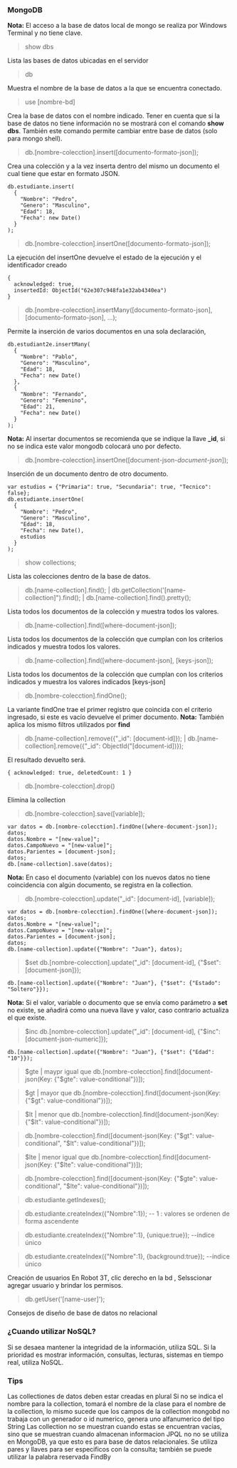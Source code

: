 ### MongoDB

**Nota:** El acceso a la base de datos local de mongo se realiza por Windows Terminal y no tiene clave.

> show dbs

Lista las bases de datos ubicadas en el servidor

> db

Muestra el nombre de la base de datos a la que se encuentra conectado.

> use [nombre-bd]

Crea la base de datos con el nombre indicado. Tener en cuenta que si la base de datos no tiene información no se mostrará con el comando **show dbs**.
También este comando permite cambiar entre base de datos (solo para mongo shell).

> db.[nombre-colecction].insert([documento-formato-json]);

Crea una colección y a la vez inserta dentro del mismo un documento el cual tiene que estar en formato JSON.

```
db.estudiante.insert(
  {
    "Nombre": "Pedro",
    "Genero": "Masculino",
    "Edad": 18,   
    "Fecha": new Date()
  }
);
```

> db.[nombre-colecction].insertOne([documento-formato-json]);

La ejecución del insertOne devuelve el estado de la ejecución y el identificador creado 

```
{
  acknowledged: true,
  insertedId: ObjectId("62e307c948fa1e32ab4340ea")
}
```

> db.[nombre-colecction].insertMany([documento-formato-json], [documento-formato-json], ...);

Permite la inserción de varios documentos en una sola declaración,

```
db.estudiant2e.insertMany(
  {
    "Nombre": "Pablo",
    "Genero": "Masculino",
    "Edad": 18,   
    "Fecha": new Date()
  },
  {
    "Nombre": "Fernando",
    "Genero": "Femenino",
    "Edad": 21,   
    "Fecha": new Date()
  }
);
```
**Nota:** Al insertar documentos se recomienda que se indique la llave **_id**, si no se indica este valor mongodb colocará uno por defecto.

> db.[nombre-colecction].insertOne([document-json-*document-json*]);

Inserción de un documento dentro de otro documento.

```
var estudios = {"Primaria": true, "Secundaria": true, "Tecnico": false};
db.estudiante.insertOne(
  {
    "Nombre": "Pedro",
    "Genero": "Masculino",
    "Edad": 18,   
    "Fecha": new Date(),
    estudios
  }
);
```

> show collections;

Lista las colecciones dentro de la base de datos.

> db.[name-collection].find(); | db.getCollection('[name-collection]").find(); | db.[name-collection].find().pretty();

Lista todos los documentos de la colección y muestra todos los valores.

> db.[name-collection].find([where-document-json]);

Lista todos los documentos de la colección que cumplan con los criterios indicados y muestra todos los valores.

> db.[name-collection].find([where-document-json], [keys-json]);

Lista todos los documentos de la colección que cumplan con los criterios indicados y muestra los valores indicados [keys-json]

> db.[nombre-colecction].findOne();

La variante findOne trae el primer registro que coincida con el criterio ingresado, si este es vacío devuelve el primer documento.
**Nota:** También aplica los mismo filtros utilizados por **find**

> db.[name-collection].remove({"_id": [document-id]}); | db.[name-collection].remove({"_id": ObjectId("[document-id])});

El resultado devuelto será.
```
{ acknowledged: true, deletedCount: 1 }
```
> db.[nombre-colecction].drop()

Elimina la collection

> db.[nombre-colecction].save([variable]);

```
var datos = db.[nombre-colecction].findOne([where-document-json]);
datos;
datos.Nombre = "[new-value]";
datos.CampoNuevo = "[new-value]";
datos.Parientes = [document-json];
datos;
db.[name-collection].save(datos);
```
**Nota:** En caso el documento (variable) con los nuevos datos no tiene coincidencia con algún documento, se registra en la collection.

> db.[nombre-colecction].update("_id": [document-id], [variable]);

```
var datos = db.[nombre-colecction].findOne([where-document-json]);
datos;
datos.Nombre = "[new-value]";
datos.CampoNuevo = "[new-value]";
datos.Parientes = [document-json];
datos;
db.[name-collection].update({"Nombre": "Juan"}, datos);
```

> $set
> db.[nombre-colecction].update("_id": [document-id], {"$set": [document-json]});

```
db.[name-collection].update({"Nombre": "Juan"}, {"$set": {"Estado": "Soltero"}});
```
**Nota:** Si el valor, variable o documento que se envía como parámetro a **set** no existe, se añadirá como una nueva llave y valor, caso contrario actualiza el que existe.

> $inc
> db.[nombre-colecction].update("_id": [document-id], {"$inc": [document-json-numeric]});

```
db.[name-collection].update({"Nombre": "Juan"}, {"$set": {"Edad": "10"}});
```

> $gte | maypr igual que 
> db.[nombre-colecction].find([document-json(Key: {"$gte": value-conditional"})]);

>$gt | mayor que
> db.[nombre-colecction].find([document-json(Key: {"$gt": value-conditional"})]);

>$lt | menor que
> db.[nombre-colecction].find([document-json(Key: {"$lt": value-conditional"})]);

> db.[nombre-colecction].find([document-json(Key: {"$gt": value-conditional", "$lt": value-conditional"})]);

> $lte | menor igual que
> db.[nombre-colecction].find([document-json(Key: {"$lte": value-conditional"})]);

> db.[nombre-colecction].find([document-json(Key: {"$gte": value-conditional", "$lte": value-conditional"})]);

> db.estudiante.getIndexes();

> db.estudiante.createIndex({"Nombre":1}); -- 1 : valores se ordenen de forma ascendente

> db.estudiante.createIndex({"Nombre":1}, {unique:true}); --índice único

> db.estudiante.createIndex({"Nombre":1}, {background:true}); --índice único

Creación de usuarios
En Robot 3T, clic derecho en la bd , Selsscionar agregar usuario y brindar los permisos.

> db.getUser('[name-user]');

Consejos de diseño de base de datos no relacional

### ¿Cuando utilizar NoSQL?

Si se desaea mantener la integridad de la información, utiliza SQL.
Si la prioridad es mostrar información, consultas, lecturas, sistemas en tiempo real, utiliza NoSQL.

### Tips

Las collectiones de datos deben estar creadas en plural
Si no se indica el nombre para la collection, tomará el nombre de la clase para el nombre de la collection, lo mismo sucede que los campos de la collection 
mongobd no trabaja con un generador o id numerico, genera uno alfanumerico del tipo String
Las collection no se muestran cuando estas se encuentran vacias, sino que se muestran cuando almacenan informacion
JPQL no no se utiliza en MongoDB, ya que esto es para base de datos relacionales. Se utiliza pares y llaves para ser especificos con la consulta; también se puede utilizar la palabra reservada FindBy









